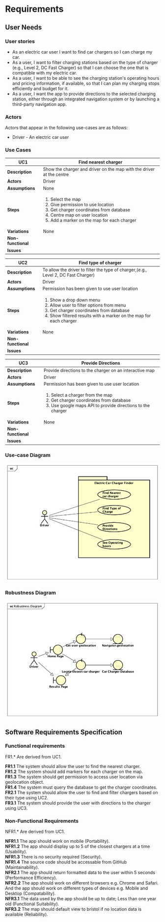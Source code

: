 # Requirements

## User Needs

### User stories
* As an electric car user I want to find car chargers so I can charge my car.
* As a user, I want to filter charging stations based on the type of charger (e.g., Level 2, DC Fast Charger) so that I can choose the one that is compatible with my electric car. <br>
* As a user, I want to be able to see the charging station's operating hours and pricing information, if available, so that I can plan my charging stops efficiently and budget for it. <br>
* As a user, I want the app to provide directions to the selected charging station, either through an integrated navigation system or by launching a third-party navigation app. <br>

### Actors
Actors that appear in the following use-cases are as follows:

* Driver - An electric car user

### Use Cases

| UC1 | Find nearest charger | 
| -------------------------------------- | ------------------- |
| **Description** | Show the charger and driver on the map with the driver at the centre |
| **Actors** | Driver |
| **Assumptions** | None
| **Steps** | <ol><li>Select the map</li><li>Give permission to use location</li><li>Get charger coordinates from database</li><li>Centre map on user location</li><li>Add a marker on the map for each charger</li></ol> |
| **Variations** | None |
| **Non-functional** |  |
| **Issues** |  |

| UC2 | Find type of charger | 
| -------------------------------------- | ------------------- |
| **Description** | To allow the driver to filter the type of charger,(e.g., Level 2, DC Fast Charger) |
| **Actors** | Driver |
| **Assumptions** | Permission has been given to use user location</td></tr>
| **Steps** | <ol><li>Show a drop down menu</li><li>Allow user to filter options from menu</li><li>Get charger coordinates from database</li><li>Show filtered results with a marker on the map for each charger</li></ol> |
| **Variations** | None |
| **Non-functional** |  |
| **Issues** |  |

| UC3 | Provide Directions | 
| -------------------------------------- | ------------------- |
| **Description** | Provide directions to the charger on an interactive map |
| **Actors** | Driver |
| **Assumptions** | Permission has been given to use user location</td></tr>
| **Steps** | <ol><li>Select a charger from the map</li><li>Get charger coordinates from database</li><li>Use google maps API to provide directions to the charger</li></ol> |
| **Variations** | None |
| **Non-functional** |  |
| **Issues** |  |

### Use-case Diagram
![Use-Case Diagram](Images/UseCase-Diagram1.png)

### Robustness Diagram
![Robustness Diagram](Images/RobustnessDiagram.png)

## Software Requirements Specification
### Functional requirements
FR1.* Are derived from UC1.

**FR1.1** The system should allow the user to find the nearest charger. <br>
**FR1.2** The system should add markers for each charger on the map.<br>
**FR1.3** The system should get permission to access user location via geolocation object.<br>
**FR1.4** The system must query the database to get the charger coordinates.<br>
**FR2.1** The system should allow the user to find and filter chargers based on their type using UC2.<br>
**FR3.1** The system should provide the user with directions to the charger using UC3.<br>


### Non-Functional Requirements
NFR1.* Are derived from UC1.

**NFR1.1** The app should work on mobile (Portability). <br>
**NFR1.2** The app should display up to 5 of the closest chargers at a time (Usability). <br>
**NFR1.3** There is no security required (Security). <br>
**NFR1.4** The source code should be accessable from GitHub (Maintainability). <br>
**NFR2.1** The app should return formatted data to the user within 5 seconds (Performance Efficiency). <br>
**NFR2.2** The app should work on different browsers e.g. Chrome and Safari. And the app should work on different types of devices e.g. Mobile and Desktop (Compatability). <br>
**NFR3.1** The data used by the app should be up to date; Less than one year old (Functional Suitability). <br>
**NFR3.2** The map should default view to bristol if no location data is available (Reliability). <br>
